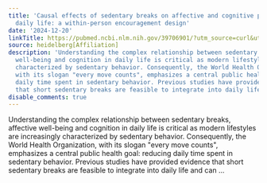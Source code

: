 ```yaml
---
title: 'Causal effects of sedentary breaks on affective and cognitive parameters in
  daily life: a within-person encouragement design'
date: '2024-12-20'
linkTitle: https://pubmed.ncbi.nlm.nih.gov/39706901/?utm_source=curl&utm_medium=rss&utm_campaign=pubmed-2&utm_content=1FakS-2QOkCT8HsMOQP1bCRQ4YzyumYOmxmF0moLsQ3dFB1E9V&fc=20220326224207&ff=20241221170703&v=2.18.0.post9+e462414
source: heidelberg[Affiliation]
description: 'Understanding the complex relationship between sedentary breaks, affective
  well-being and cognition in daily life is critical as modern lifestyles are increasingly
  characterized by sedentary behavior. Consequently, the World Health Organization,
  with its slogan "every move counts", emphasizes a central public health goal: reducing
  daily time spent in sedentary behavior. Previous studies have provided evidence
  that short sedentary breaks are feasible to integrate into daily life and can ...'
disable_comments: true
---
```

Understanding the complex relationship between sedentary breaks, affective well-being and cognition in daily life is critical as modern lifestyles are increasingly characterized by sedentary behavior. Consequently, the World Health Organization, with its slogan "every move counts", emphasizes a central public health goal: reducing daily time spent in sedentary behavior. Previous studies have provided evidence that short sedentary breaks are feasible to integrate into daily life and can ...